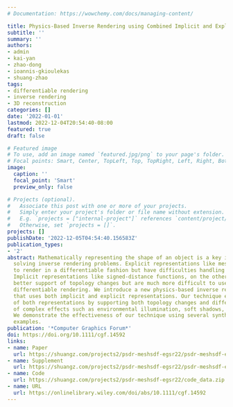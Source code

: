 ```yaml
---
# Documentation: https://wowchemy.com/docs/managing-content/

title: Physics-Based Inverse Rendering using Combined Implicit and Explicit Geometries
subtitle: ''
summary: ''
authors:
- admin
- kai-yan
- zhao-dong
- ioannis-gkioulekas
- shuang-zhao
tags: 
- differentiable rendering
- inverse rendering
- 3D reconstruction
categories: []
date: '2022-01-01'
lastmod: 2022-12-04T20:54:40-08:00
featured: true
draft: false

# Featured image
# To use, add an image named `featured.jpg/png` to your page's folder.
# Focal points: Smart, Center, TopLeft, Top, TopRight, Left, Right, BottomLeft, Bottom, BottomRight.
image:
  caption: ''
  focal_point: 'Smart'
  preview_only: false

# Projects (optional).
#   Associate this post with one or more of your projects.
#   Simply enter your project's folder or file name without extension.
#   E.g. `projects = ["internal-project"]` references `content/project/deep-learning/index.md`.
#   Otherwise, set `projects = []`.
projects: []
publishDate: '2022-12-05T04:54:40.156583Z'
publication_types:
- '2'
abstract: Mathematically representing the shape of an object is a key ingredient for
  solving inverse rendering problems. Explicit representations like meshes are efficient
  to render in a differentiable fashion but have difficulties handling topology changes.
  Implicit representations like signed-distance functions, on the other hand, offer
  better support of topology changes but are much more difficult to use for physics-based
  differentiable rendering. We introduce a new physics-based inverse rendering pipeline
  that uses both implicit and explicit representations. Our technique enjoys the benefit
  of both representations by supporting both topology changes and differentiable rendering
  of complex effects such as environmental illumination, soft shadows, and interreflection.
  We demonstrate the effectiveness of our technique using several synthetic and real
  examples.
publication: '*Computer Graphics Forum*'
doi: https://doi.org/10.1111/cgf.14592
links:
- name: Paper
  url: https://shuangz.com/projects2/psdr-meshsdf-egsr22/psdr-meshsdf-egsr22.pdf
- name: Supplement
  url: https://shuangz.com/projects2/psdr-meshsdf-egsr22/psdr-meshsdf-egsr22_supp.pdf
- name: Code
  url: https://shuangz.com/projects2/psdr-meshsdf-egsr22/code_data.zip
- name: URL
  url: https://onlinelibrary.wiley.com/doi/abs/10.1111/cgf.14592
---
```

